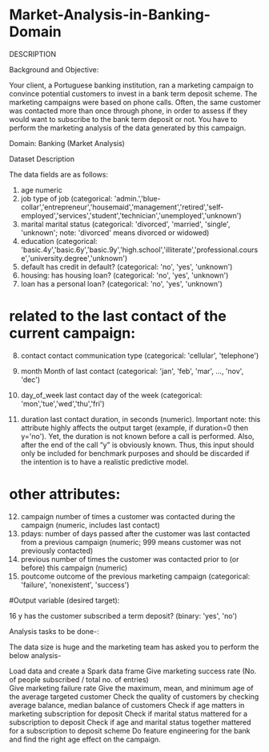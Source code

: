 # Market-Analysis-in-Banking-Domain
DESCRIPTION

Background and Objective:

Your client, a Portuguese banking institution, ran a marketing campaign to convince potential customers to invest in a bank term deposit scheme. 
The marketing campaigns were based on phone calls. Often, the same customer was contacted more than once through phone, in order to assess if they would want to subscribe to the bank term deposit or not. You have to perform the marketing analysis of the data generated by this campaign.

Domain: Banking (Market Analysis)

Dataset Description

 The data fields are as follows:

1.	age	numeric
2.	job	type of job (categorical: 'admin.','blue-collar','entrepreneur','housemaid','management','retired','self-employed','services','student','technician','unemployed','unknown')
3.	marital       	marital status (categorical: 'divorced', 'married', 'single', 'unknown'; note: 'divorced' means divorced or widowed)
4.	education  	(categorical: 'basic.4y','basic.6y','basic.9y','high.school','illiterate','professional.course','university.degree','unknown')
5.	default     	has credit in default? (categorical: 'no', 'yes', 'unknown')
6.	housing:    	has housing loan? (categorical: 'no', 'yes', 'unknown')
7.	loan           	has a personal loan? (categorical: 'no', 'yes', 'unknown')
# related to the last contact of the current campaign:

8.	contact         	contact communication type (categorical: 'cellular', 'telephone')
9.	month   	Month of last contact (categorical: 'jan', 'feb', 'mar', ..., 'nov', 'dec')
 
10.	day_of_week  	last contact day of the week (categorical: 'mon','tue','wed','thu','fri')
11.	duration           	last contact duration, in seconds (numeric). Important note: this attribute highly affects the output target (example, if duration=0 then y='no'). Yet, the duration is not known before a call is performed. Also, after the end of the call “y” is obviously known. Thus, this input should only be included for benchmark purposes and should be discarded if the intention is to have a realistic predictive model.
# other attributes:

12.	campaign   	number of times a customer was contacted during the campaign (numeric, includes last contact)
13.	pdays:    	number of days passed after the customer was last contacted from a previous campaign (numeric; 999 means customer was not previously contacted)
14.	previous   	number of times the customer was contacted prior to (or before) this campaign (numeric)
15.	poutcome       	outcome of the previous marketing campaign (categorical: 'failure', 'nonexistent', 'success')
 

 


#Output variable (desired target):

16	y	has the customer subscribed a term deposit? (binary: 'yes', 'no')

 

Analysis tasks to be done-:

The data size is huge and the marketing team has asked you to perform the below analysis-

Load data and create a Spark data frame
Give marketing success rate (No. of people subscribed / total no. of entries)   
Give marketing failure rate
Give the maximum, mean, and minimum age of the average targeted customer
Check the quality of customers by checking average balance, median balance of customers
Check if age matters in marketing subscription for deposit
Check if marital status mattered for a subscription to deposit
Check if age and marital status together mattered for a subscription to deposit scheme
Do feature engineering for the bank and find the right age effect on the campaign.

